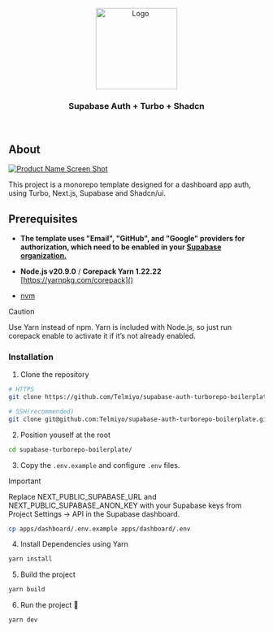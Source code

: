 <!-- PROJECT LOGO -->
<br />
<div align="center">
  <img src=".stb/img/banner.png" alt="Logo" width="160" height="auto">

  <h3 align="center">Supabase Auth + Turbo + Shadcn</h3>

</div>

<br>

<!-- ABOUT THE PROJECT -->
## About

[![Product Name Screen Shot](.stb/img/showcase-dark.png)](https://github.com/Telmiyo/supabase-auth-turborepo-boilerplate)

This project is a monorepo template designed for a dashboard app auth, using Turbo, Next.js, Supabase and Shadcn/ui.

<!-- GETTING STARTED -->
## Prerequisites


- **The template uses "Email", "GitHub", and "Google" providers for authorization, which need to be enabled in your [Supabase organization.](https://supabase.com/dashboard/projects)**

- **Node.js v20.9.0** / **Corepack Yarn 1.22.22** [https://yarnpkg.com/corepack]()


- [nvm](https://github.com/nvm-sh/nvm/blob/master/README.md)


> [!CAUTION]
> Use Yarn instead of npm. Yarn is included with Node.js, so just run corepack enable to activate it if it’s not already enabled. 
### Installation

1. Clone the repository
  ```bash Terminal
  # HTTPS
  git clone https://github.com/Telmiyo/supabase-auth-turborepo-boilerplate.git

  # SSH(recommended)
  git clone git@github.com:Telmiyo/supabase-auth-turborepo-boilerplate.git
  ```

2. Position youself at the root

```bash Terminal
cd supabase-turborepo-boilerplate/
```

3. Copy the `.env.example` and configure `.env` files.

  > [!IMPORTANT]
  > Replace NEXT_PUBLIC_SUPABASE_URL and NEXT_PUBLIC_SUPABASE_ANON_KEY with your Supabase keys from Project Settings → API in the Supabase dashboard.

```bash Terminal
cp apps/dashboard/.env.example apps/dashboard/.env
```

4. Install Dependencies using Yarn

```bash Terminal
yarn install
```

5. Build the project

```bash Terminal
yarn build
```

6. Run the project  🚀

```bash Terminal
yarn dev
```
